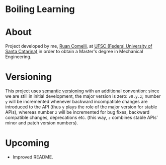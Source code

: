 Boiling Learning
===

# About

Project developed by me, [Ruan Comelli](https://github.com/ruancomelli), at [UFSC (Federal University of Santa Catarina)](https://ufsc.br/) in order to obtain a Master's degree in Mechanical Engineering.

# Versioning

This project uses [semantic versioning](https://semver.org/) with an additional convention: since we are still in initial development, the major version is zero: `v0.y.z`; number `y` will be incremented whenever backward incompatible changes are introduced to the API (thus `y` plays the role of the major version for stable APIs), whereas number `z` will be incremented for bug fixes, backward compatible changes, deprecations etc. (this way, `z` combines stable APIs' minor and patch version numbers).

# Upcoming

- Improved README.
